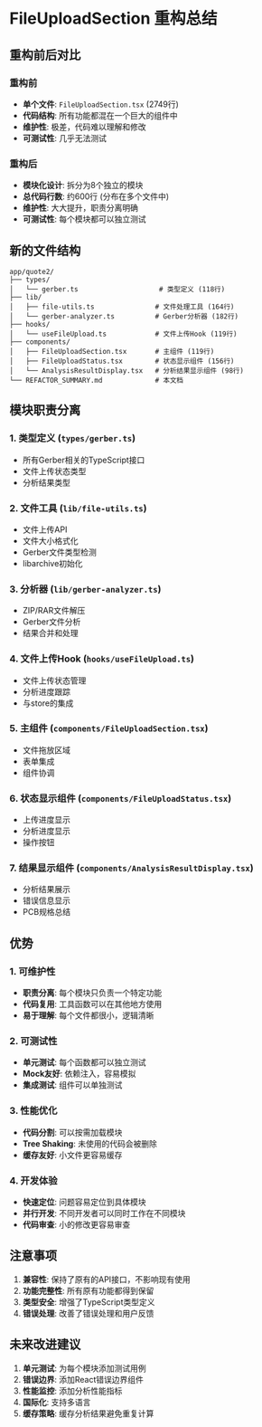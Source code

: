 # FileUploadSection 重构总结

## 重构前后对比

### 重构前
- **单个文件**: `FileUploadSection.tsx` (2749行)
- **代码结构**: 所有功能都混在一个巨大的组件中
- **维护性**: 极差，代码难以理解和修改
- **可测试性**: 几乎无法测试

### 重构后
- **模块化设计**: 拆分为8个独立的模块
- **总代码行数**: 约600行 (分布在多个文件中)
- **维护性**: 大大提升，职责分离明确
- **可测试性**: 每个模块都可以独立测试

## 新的文件结构

```
app/quote2/
├── types/
│   └── gerber.ts                    # 类型定义 (118行)
├── lib/
│   ├── file-utils.ts               # 文件处理工具 (164行)
│   └── gerber-analyzer.ts          # Gerber分析器 (182行)
├── hooks/
│   └── useFileUpload.ts            # 文件上传Hook (119行)
├── components/
│   ├── FileUploadSection.tsx       # 主组件 (119行)
│   ├── FileUploadStatus.tsx        # 状态显示组件 (156行)
│   └── AnalysisResultDisplay.tsx   # 分析结果显示组件 (98行)
└── REFACTOR_SUMMARY.md             # 本文档
```

## 模块职责分离

### 1. 类型定义 (`types/gerber.ts`)
- 所有Gerber相关的TypeScript接口
- 文件上传状态类型
- 分析结果类型

### 2. 文件工具 (`lib/file-utils.ts`)
- 文件上传API
- 文件大小格式化
- Gerber文件类型检测
- libarchive初始化

### 3. 分析器 (`lib/gerber-analyzer.ts`)
- ZIP/RAR文件解压
- Gerber文件分析
- 结果合并和处理

### 4. 文件上传Hook (`hooks/useFileUpload.ts`)
- 文件上传状态管理
- 分析进度跟踪
- 与store的集成

### 5. 主组件 (`components/FileUploadSection.tsx`)
- 文件拖放区域
- 表单集成
- 组件协调

### 6. 状态显示组件 (`components/FileUploadStatus.tsx`)
- 上传进度显示
- 分析进度显示
- 操作按钮

### 7. 结果显示组件 (`components/AnalysisResultDisplay.tsx`)
- 分析结果展示
- 错误信息显示
- PCB规格总结

## 优势

### 1. 可维护性
- **职责分离**: 每个模块只负责一个特定功能
- **代码复用**: 工具函数可以在其他地方使用
- **易于理解**: 每个文件都很小，逻辑清晰

### 2. 可测试性
- **单元测试**: 每个函数都可以独立测试
- **Mock友好**: 依赖注入，容易模拟
- **集成测试**: 组件可以单独测试

### 3. 性能优化
- **代码分割**: 可以按需加载模块
- **Tree Shaking**: 未使用的代码会被删除
- **缓存友好**: 小文件更容易缓存

### 4. 开发体验
- **快速定位**: 问题容易定位到具体模块
- **并行开发**: 不同开发者可以同时工作在不同模块
- **代码审查**: 小的修改更容易审查

## 注意事项

1. **兼容性**: 保持了原有的API接口，不影响现有使用
2. **功能完整性**: 所有原有功能都得到保留
3. **类型安全**: 增强了TypeScript类型定义
4. **错误处理**: 改善了错误处理和用户反馈

## 未来改进建议

1. **单元测试**: 为每个模块添加测试用例
2. **错误边界**: 添加React错误边界组件
3. **性能监控**: 添加分析性能指标
4. **国际化**: 支持多语言
5. **缓存策略**: 缓存分析结果避免重复计算 